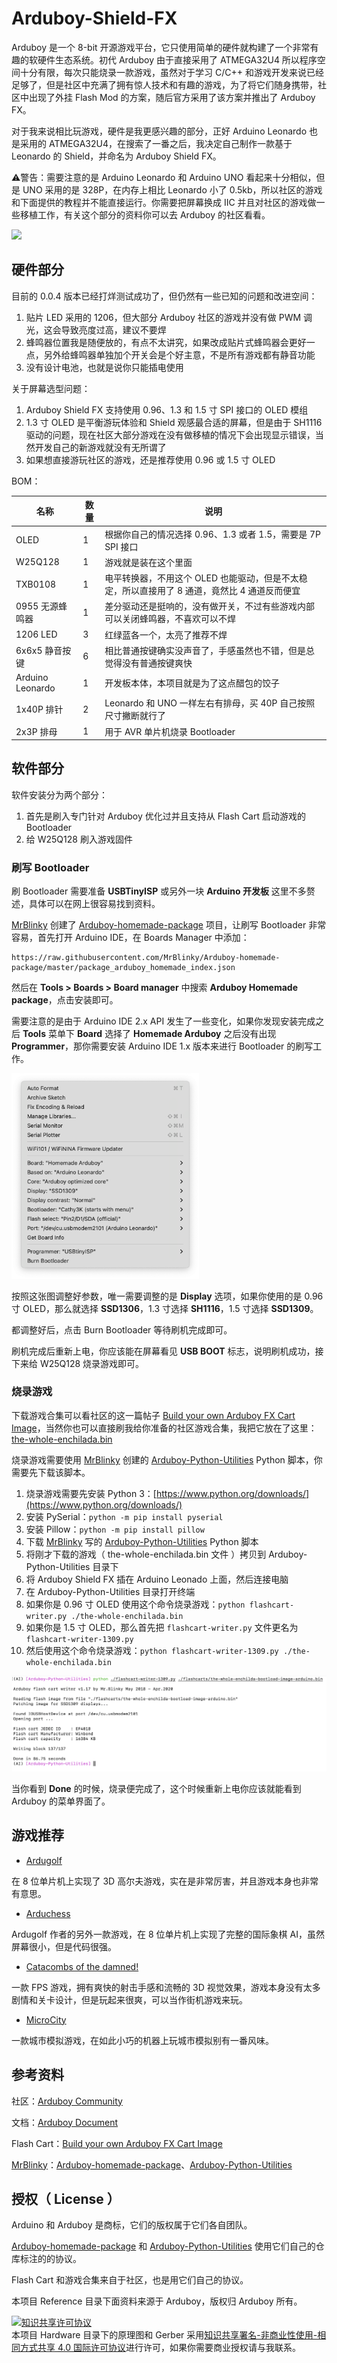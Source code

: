 # Arduboy-Shield-FX

Arduboy 是一个 8-bit 开源游戏平台，它只使用简单的硬件就构建了一个非常有趣的软硬件生态系统。初代 Arduboy 由于直接采用了 ATMEGA32U4 所以程序空间十分有限，每次只能烧录一款游戏，虽然对于学习 C/C++ 和游戏开发来说已经足够了，但是社区中充满了拥有惊人技术和有趣的游戏，为了将它们随身携带，社区中出现了外挂 Flash Mod 的方案，随后官方采用了该方案并推出了 Arduboy FX。

对于我来说相比玩游戏，硬件是我更感兴趣的部分，正好 Arduino Leonardo 也是采用的 ATMEGA32U4，在搜索了一番之后，我决定自己制作一款基于 Leonardo 的 Shield，并命名为 Arduboy Shield FX。

⚠️警告：需要注意的是 Arduino Leonardo 和 Arduino UNO 看起来十分相似，但是 UNO 采用的是 328P，在内存上相比 Leonardo 小了 0.5kb，所以社区的游戏和下面提供的教程并不能直接运行。你需要把屏幕换成 IIC 并且对社区的游戏做一些移植工作，有关这个部分的资料你可以去 Arduboy 的社区看看。

![](/Image/arduboy-shield-fx.png)

## 硬件部分

目前的 0.0.4 版本已经打烊测试成功了，但仍然有一些已知的问题和改进空间：

1. 贴片 LED 采用的 1206，但大部分 Arduboy 社区的游戏并没有做 PWM 调光，这会导致亮度过高，建议不要焊
2. 蜂鸣器位置我是随便放的，有点不太讲究，如果改成贴片式蜂鸣器会更好一点，另外给蜂鸣器单独加个开关会是个好主意，不是所有游戏都有静音功能
3. 没有设计电池，也就是说你只能插电使用

关于屏幕选型问题：

1. Arduboy Shield FX 支持使用 0.96、1.3 和 1.5 寸 SPI 接口的 OLED 模组
2. 1.3 寸 OLED 是平衡游玩体验和 Shield 观感最合适的屏幕，但是由于 SH1116 驱动的问题，现在社区大部分游戏在没有做移植的情况下会出现显示错误，当然开发自己的新游戏就没有无所谓了
3. 如果想直接游玩社区的游戏，还是推荐使用 0.96 或 1.5 寸 OLED

BOM：

| 名称 | 数量 | 说明 |
|---|---|---|
| OLED | 1 | 根据你自己的情况选择 0.96、1.3 或者 1.5，需要是 7P SPI 接口 |
| W25Q128 | 1 | 游戏就是装在这个里面 |
| TXB0108 | 1 | 电平转换器，不用这个 OLED 也能驱动，但是不太稳定，所以直接用了 8 通道，竟然比 4 通道反而便宜 |
| 0955 无源蜂鸣器 | 1 | 差分驱动还是挺响的，没有做开关，不过有些游戏内部可以关闭蜂鸣器，不喜欢可以不焊 |
| 1206 LED | 3 | 红绿蓝各一个，太亮了推荐不焊 |
| 6x6x5 静音按键 | 6 | 相比普通按键确实没声音了，手感虽然也不错，但是总觉得没有普通按键爽快 |
| Arduino Leonardo | 1 | 开发板本体，本项目就是为了这点醋包的饺子 |
| 1x40P 排针 | 2 | Leonardo 和 UNO 一样左右有排母，买 40P 自己按照尺寸撇断就行了 |
| 2x3P 排母 | 1 | 用于 AVR 单片机烧录 Bootloader |

## 软件部分

软件安装分为两个部分：

1. 首先是刷入专门针对 Arduboy 优化过并且支持从 Flash Cart 启动游戏的 Bootloader
2. 给 W25Q128 刷入游戏固件

### 刷写 Bootloader

刷 Bootloader 需要准备 **USBTinyISP** 或另外一块 **Arduino 开发板** 这里不多赘述，具体可以在网上很容易找到资料。

[MrBlinky](https://github.com/MrBlinky) 创建了 [Arduboy-homemade-package](https://github.com/MrBlinky/Arduboy-homemade-package) 项目，让刷写 Bootloader 非常容易，首先打开 Arduino IDE，在 Boards Manager 中添加：

```
https://raw.githubusercontent.com/MrBlinky/Arduboy-homemade-package/master/package_arduboy_homemade_index.json
```

然后在 **Tools > Boards > Board manager** 中搜索 **Arduboy Homemade package**，点击安装即可。

需要注意的是由于 Arduino IDE 2.x API 发生了一些变化，如果你发现安装完成之后 **Tools** 菜单下 **Board** 选择了 **Homemade Arduboy** 之后没有出现 **Programmer**，那你需要安装 Arduino IDE 1.x 版本来进行 Bootloader 的刷写工作。

<img width="300" src="/Image/tools-menu.png" />

按照这张图调整好参数，唯一需要调整的是 **Display** 选项，如果你使用的是 0.96 寸 OLED，那么就选择 **SSD1306**，1.3 寸选择 **SH1116**，1.5 寸选择 **SSD1309**。

都调整好后，点击 Burn Bootloader 等待刷机完成即可。

刷机完成后重新上电，你应该能在屏幕看见 **USB BOOT** 标志，说明刷机成功，接下来给 W25Q128 烧录游戏即可。

### 烧录游戏

下载游戏合集可以看社区的这一篇帖子 [Build your own Arduboy FX Cart Image](https://community.arduboy.com/t/build-your-own-arduboy-fx-cart-image/10395)，当然你也可以直接刷我给你准备的社区游戏合集，我把它放在了这里： [the-whole-enchilada.bin](./Software/Flash%20Cart/the-whole-enchilada.bin)

烧录游戏需要使用 [MrBlinky](https://github.com/MrBlinky) 创建的 [Arduboy-Python-Utilities](https://github.com/MrBlinky/Arduboy-Python-Utilities) Python 脚本，你需要先下载该脚本。

1. 烧录游戏需要先安装 Python 3：[https://www.python.org/downloads/](https://www.python.org/downloads/)
2. 安装 PySerial：``python -m pip install pyserial``
3. 安装 Pillow：``python -m pip install pillow``
4. 下载 [MrBlinky](https://github.com/MrBlinky) 写的 [Arduboy-Python-Utilities](https://github.com/MrBlinky/Arduboy-Python-Utilities) Python 脚本
5. 将刚才下载的游戏（ the-whole-enchilada.bin 文件 ）拷贝到 Arduboy-Python-Utilities 目录下
6. 将 Arduboy Shield FX 插在 Arduino Leonado 上面，然后连接电脑
7. 在 Arduboy-Python-Utilities 目录打开终端
8. 如果你是 0.96 寸 OLED 使用这个命令烧录游戏：``python flashcart-writer.py ./the-whole-enchilada.bin``
9. 如果你是 1.5 寸 OLED，那么首先把 ``flashcart-writer.py`` 文件更名为 ``flashcart-writer-1309.py``
10. 然后使用这个命令烧录游戏：``python flashcart-writer-1309.py ./the-whole-enchilada.bin``

![](/Image/terminal.png)

当你看到 **Done** 的时候，烧录便完成了，这个时候重新上电你应该就能看到 Arduboy 的菜单界面了。

## 游戏推荐

- [Ardugolf](https://community.arduboy.com/t/ardugolf-18-hole-mini-golf/10462)

在 8 位单片机上实现了 3D 高尔夫游戏，实在是非常厉害，并且游戏本身也非常有意思。

- [Arduchess](https://community.arduboy.com/t/arduchess-play-chess-on-the-arduboy/9676)

Ardugolf 作者的另外一款游戏，在 8 位单片机上实现了完整的国际象棋 AI，虽然屏幕很小，但是代码很强。

- [Catacombs of the damned!](https://community.arduboy.com/t/catacombs-of-the-damned-formerly-another-fps-style-3d-demo/6565/)

一款 FPS 游戏，拥有爽快的射击手感和流畅的 3D 视觉效果，游戏本身没有太多剧情和关卡设计，但是玩起来很爽，可以当作街机游戏来玩。

- [MicroCity](https://community.arduboy.com/t/microcity-city-simulation-in-your-pocket/4808)

一款城市模拟游戏，在如此小巧的机器上玩城市模拟别有一番风味。

## 参考资料

社区：[Arduboy Community](https://community.arduboy.com/)

文档：[Arduboy Document](https://community.arduboy.com/t/library-documentation/7836)

Flash Cart：[Build your own Arduboy FX Cart Image](https://community.arduboy.com/t/build-your-own-arduboy-fx-cart-image/10395)

[MrBlinky](https://github.com/MrBlinky)：[Arduboy-homemade-package](https://github.com/MrBlinky/Arduboy-homemade-package)、[Arduboy-Python-Utilities](https://github.com/MrBlinky/Arduboy-Python-Utilities)

## 授权（ License ）

Arduino 和 Arduboy 是商标，它们的版权属于它们各自团队。

[Arduboy-homemade-package](https://github.com/MrBlinky/Arduboy-homemade-package) 和 [Arduboy-Python-Utilities](htvtps://github.com/MrBlinky/Arduboy-Python-Utilities) 使用它们自己的仓库标注的的协议。

Flash Cart 和游戏合集来自于社区，也是用它们自己的协议。

本项目 Reference 目录下面资料来源于 Arduboy，版权归 Arduboy 所有。

<a rel="license" href="http://creativecommons.org/licenses/by-nc-sa/4.0/"><img alt="知识共享许可协议" style="border-width:0" src="https://i.creativecommons.org/l/by-nc-sa/4.0/88x31.png" /></a><br />本项目 Hardware 目录下的原理图和 Gerber 采用<a rel="license" href="http://creativecommons.org/licenses/by-nc-sa/4.0/">知识共享署名-非商业性使用-相同方式共享 4.0 国际许可协议</a>进行许可，如果你需要商业授权请与我联系。
